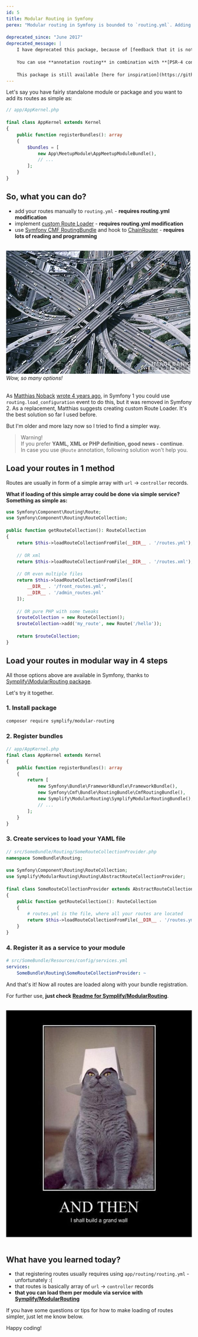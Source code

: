 ```yaml
---
id: 5
title: Modular Routing in Symfony
perex: "Modular routing in Symfony is bounded to `routing.yml`. Adding few lines for each new module can create large mess. Can we make it bit simpler? Sure we do and I will show you how."

deprecated_since: "June 2017"
deprecated_message: |
    I have deprecated this package, because of [feedback that it is not useful](https://github.com/symplify/symplify/issues/181) and low download rates (under 2 000 in 2 years).

    You can use **annotation routing** in combination with **[PSR-4 controller autodiscovery](/blog/2017/05/07/how-to-refactor-to-new-dependency-injection-features-in-symfony-3-3/#4-use-psr-4-based-service-autodiscovery-and-registration)** since **Symfony 3.3** and with [routing annotation loader enabled by default](https://github.com/symfony/symfony/pull/23044) since **Symfony 3.4**.

    This package is still available [here for inspiration](https://github.com/DeprecatedPackages/SymfonyModularRouting) though.
---
```


Let's say you have fairly standalone module or package and you want to add its routes as simple as:

```php
// app/AppKernel.php

final class AppKernel extends Kernel
{
    public function registerBundles(): array
    {
        $bundles = [
            new App\MeetupModule\AppMeetupModuleBundle(),
            // ...
        ];
    }
}
```

## So, what you can do?

- add your routes manually to `routing.yml` - **requires routing.yml modification**
- implement [custom Route Loader](https://symfony.com/doc/current/cookbook/routing/custom_route_loader.html) - **requires routing.yml modification**
- use [Symfony CMF RoutingBundle](https://github.com/symfony-cmf/RoutingBundle) and hook to [ChainRouter](https://symfony.com/doc/current/cmf/components/routing/chain.html) - **requires lots of reading and programming**

<br>

<div class="text-center">
    <img src="/assets/images/posts/2016/modular-router/mess.jpg" alt="Wow, so many options!">
    <br>
    <em>Wow, so many options!</em>
</div>

<br>

As [Matthias Noback](https://twitter.com/matthiasnoback) [wrote 4 years ago](http://php-and-symfony.matthiasnoback.nl/2012/01/symfony2-dynamically-add-routes/), in Symfony 1 you could use `routing.load_configuration` event to do this, but it was removed in Symfony 2. As a replacement, Matthias suggests creating custom Route Loader. It's the best solution so far I used before.

But I'm older and more lazy now so I tried to find a simpler way.

> Warning!<br>
> If you prefer **YAML, XML or PHP definition, good news - continue**.<br>
> In case you use `@Route` annotation, following solution won't help you.


## Load your routes in 1 method

Routes are usually in form of a simple array with `url` → `controller` records.

**What if loading of this simple array could be done via simple service? Something as simple as:**

```php
use Symfony\Component\Routing\Route;
use Symfony\Component\Routing\RouteCollection;

public function getRouteCollection(): RouteCollection
{
    return $this->loadRouteCollectionFromFile(__DIR__ . '/routes.yml');

    // OR xml
    return $this->loadRouteCollectionFromFile(__DIR__ . '/routes.xml');

    // OR even multiple files
    return $this->loadRouteCollectionFromFiles([
        __DIR__ . '/front_routes.yml',
        __DIR__ . '/admin_routes.yml'
    ]);

    // OR pure PHP with some tweaks
    $routeCollection = new RouteCollection();
    $routeCollection->add('my_route', new Route('/hello'));

    return $routeCollection;
}
```

## Load your routes in modular way in 4 steps

All those options above are available in Symfony, thanks to [Symplify\ModularRouting package](https://github.com/Symplify/ModularRouting).

Let's try it together.

### 1. Install package

```bash
composer require symplify/modular-routing
```

### 2. Register bundles

```php
// app/AppKernel.php
final class AppKernel extends Kernel
{
    public function registerBundles(): array
    {
        return [
            new Symfony\Bundle\FrameworkBundle\FrameworkBundle(),
            new Symfony\Cmf\Bundle\RoutingBundle\CmfRoutingBundle(),
            new Symplify\ModularRouting\SymplifyModularRoutingBundle(),
            // ...
        ];
    }
}
```

### 3. Create services to load your YAML file

```php
// src/SomeBundle/Routing/SomeRouteCollectionProvider.php
namespace SomeBundle\Routing;

use Symfony\Component\Routing\RouteCollection;
use Symplify\ModularRouting\Routing\AbstractRouteCollectionProvider;

final class SomeRouteCollectionProvider extends AbstractRouteCollectionProvider
{
    public function getRouteCollection(): RouteCollection
    {
        # routes.yml is the file, where all your routes are located
        return $this->loadRouteCollectionFromFile(__DIR__ . '/routes.yml');
    }
}
```

### 4. Register it as a service to your module

```yaml
# src/SomeBundle/Resources/config/services.yml
services:
    SomeBundle\Routing\SomeRouteCollectionProvider: ~
```

And that's it! Now all routes are loaded along with your bundle registration.


For further use, **just check [Readme for Symplify/ModularRouting](https://github.com/Symplify/ModularRouting)**.


<br>

<div class="text-center">
    <img src="/assets/images/posts/2016/modular-router/you-are-king.jpg">
</div>

<br>

## What have you learned today?

- that registering routes usually requires using `app/routing/routing.yml` - unfortunately :(
- that routes is basically array of `url` → `controller` records
- **that you can load them per module via service with [Symplify/ModularRouting](https://github.com/Symplify/ModularRouting)**


If you have some questions or tips for how to make loading of routes simpler, just let me know below.

Happy coding!

